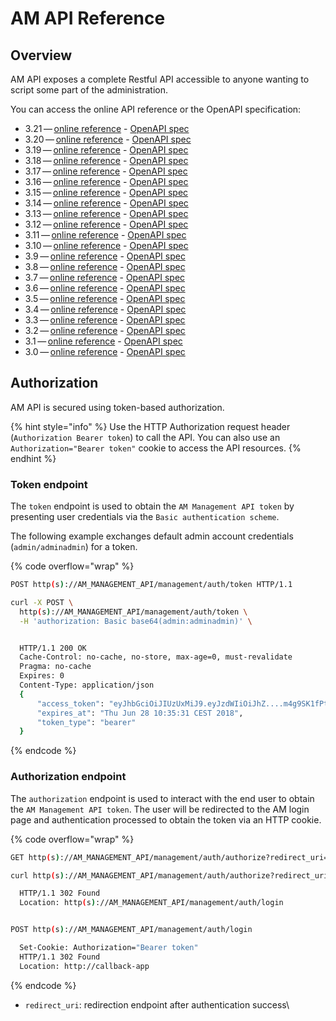 # AM API Reference

## Overview

AM API exposes a complete Restful API accessible to anyone wanting to script some part of the administration.

You can access the online API reference or the OpenAPI specification:

* 3.21 — [online reference](https://docs.gravitee.io/am/current/management-api/3.21/index.html) - [OpenAPI spec](https://docs.gravitee.io/am/current/management-api/3.21/swagger.json)
* 3.20 — [online reference](https://docs.gravitee.io/am/current/management-api/3.20/index.html) - [OpenAPI spec](https://docs.gravitee.io/am/current/management-api/3.20/swagger.json)
* 3.19 — [online reference](https://docs.gravitee.io/am/current/management-api/3.19/index.html) - [OpenAPI spec](https://docs.gravitee.io/am/current/management-api/3.19/swagger.json)
* 3.18 — [online reference](https://docs.gravitee.io/am/current/management-api/3.18/index.html) - [OpenAPI spec](https://docs.gravitee.io/am/current/management-api/3.18/swagger.json)
* 3.17 — [online reference](https://docs.gravitee.io/am/current/management-api/3.17/index.html) - [OpenAPI spec](https://docs.gravitee.io/am/current/management-api/3.17/swagger.json)
* 3.16 — [online reference](https://docs.gravitee.io/am/current/management-api/3.16/index.html) - [OpenAPI spec](https://docs.gravitee.io/am/current/management-api/3.16/swagger.json)
* 3.15 — [online reference](https://docs.gravitee.io/am/current/management-api/3.15/index.html) - [OpenAPI spec](https://docs.gravitee.io/am/current/management-api/3.15/swagger.json)
* 3.14 — [online reference](https://docs.gravitee.io/am/current/management-api/3.14/index.html) - [OpenAPI spec](https://docs.gravitee.io/am/current/management-api/3.14/swagger.json)
* 3.13 — [online reference](https://docs.gravitee.io/am/current/management-api/3.13/index.html) - [OpenAPI spec](https://docs.gravitee.io/am/current/management-api/3.13/swagger.json)
* 3.12 — [online reference](https://docs.gravitee.io/am/current/management-api/3.12/index.html) - [OpenAPI spec](https://docs.gravitee.io/am/current/management-api/3.12/swagger.json)
* 3.11 — [online reference](https://docs.gravitee.io/am/current/management-api/3.11/index.html) - [OpenAPI spec](https://docs.gravitee.io/am/current/management-api/3.11/swagger.json)
* 3.10 — [online reference](https://docs.gravitee.io/am/current/management-api/3.10/index.html) - [OpenAPI spec](https://docs.gravitee.io/am/current/management-api/3.10/swagger.json)
* 3.9 — [online reference](https://docs.gravitee.io/am/current/management-api/3.9/index.html) - [OpenAPI spec](https://docs.gravitee.io/am/current/management-api/3.9/swagger.json)
* 3.8 — [online reference](https://docs.gravitee.io/am/current/management-api/3.8/index.html) - [OpenAPI spec](https://docs.gravitee.io/am/current/management-api/3.8/swagger.json)
* 3.7 — [online reference](https://docs.gravitee.io/am/current/management-api/3.7/index.html) - [OpenAPI spec](https://docs.gravitee.io/am/current/management-api/3.7/swagger.json)
* 3.6 — [online reference](https://docs.gravitee.io/am/current/management-api/3.6/index.html) - [OpenAPI spec](https://docs.gravitee.io/am/current/management-api/3.6/swagger.json)
* 3.5 — [online reference](https://docs.gravitee.io/am/current/management-api/3.5/index.html) - [OpenAPI spec](https://docs.gravitee.io/am/current/management-api/3.5/swagger.json)
* 3.4 — [online reference](https://docs.gravitee.io/am/current/management-api/3.4/index.html) - [OpenAPI spec](https://docs.gravitee.io/am/current/management-api/3.4/swagger.json)
* 3.3 — [online reference](https://docs.gravitee.io/am/current/management-api/3.3/index.html) - [OpenAPI spec](https://docs.gravitee.io/am/current/management-api/3.3/swagger.json)
* 3.2 — [online reference](https://docs.gravitee.io/am/current/management-api/3.2/index.html) - [OpenAPI spec](https://docs.gravitee.io/am/current/management-api/3.2/swagger.json)
* 3.1 — [online reference](https://docs.gravitee.io/am/current/management-api/3.1/index.html) - [OpenAPI spec](https://docs.gravitee.io/am/current/management-api/3.1/swagger.json)
* 3.0 — [online reference](https://docs.gravitee.io/am/current/management-api/3.0/index.html) - [OpenAPI spec](https://docs.gravitee.io/am/current/management-api/3.0/swagger.json)

## Authorization

AM API is secured using token-based authorization.

{% hint style="info" %}
Use the HTTP Authorization request header (`Authorization Bearer token`) to call the API. You can also use an `Authorization="Bearer token"` cookie to access the API resources.
{% endhint %}

### Token endpoint

The `token` endpoint is used to obtain the `AM Management API token` by presenting user credentials via the `Basic authentication scheme`.

The following example exchanges default admin account credentials (`admin/adminadmin`) for a token.

{% code overflow="wrap" %}
```sh
POST http(s)://AM_MANAGEMENT_API/management/auth/token HTTP/1.1

curl -X POST \
  http(s)://AM_MANAGEMENT_API/management/auth/token \
  -H 'authorization: Basic base64(admin:adminadmin)' \


  HTTP/1.1 200 OK
  Cache-Control: no-cache, no-store, max-age=0, must-revalidate
  Pragma: no-cache
  Expires: 0
  Content-Type: application/json
  {
      "access_token": "eyJhbGciOiJIUzUxMiJ9.eyJzdWIiOiJhZ....m4g9SK1fPtcPTLmbxWZDyP1hV9vjdsLdA",
      "expires_at": "Thu Jun 28 10:35:31 CEST 2018",
      "token_type": "bearer"
  }
```
{% endcode %}

### Authorization endpoint

The `authorization` endpoint is used to interact with the end user to obtain the `AM Management API token`. The user will be redirected to the AM login page and authentication processed to obtain the token via an HTTP cookie.

{% code overflow="wrap" %}
```sh
GET http(s)://AM_MANAGEMENT_API/management/auth/authorize?redirect_uri=http://callback-app HTTP/1.1

curl http(s)://AM_MANAGEMENT_API/management/auth/authorize?redirect_uri=http://callback-app

  HTTP/1.1 302 Found
  Location: http(s)://AM_MANAGEMENT_API/management/auth/login


POST http(s)://AM_MANAGEMENT_API/management/auth/login

  Set-Cookie: Authorization="Bearer token"
  HTTP/1.1 302 Found
  Location: http://callback-app
```
{% endcode %}

* `redirect_uri`: redirection endpoint after authentication success\

